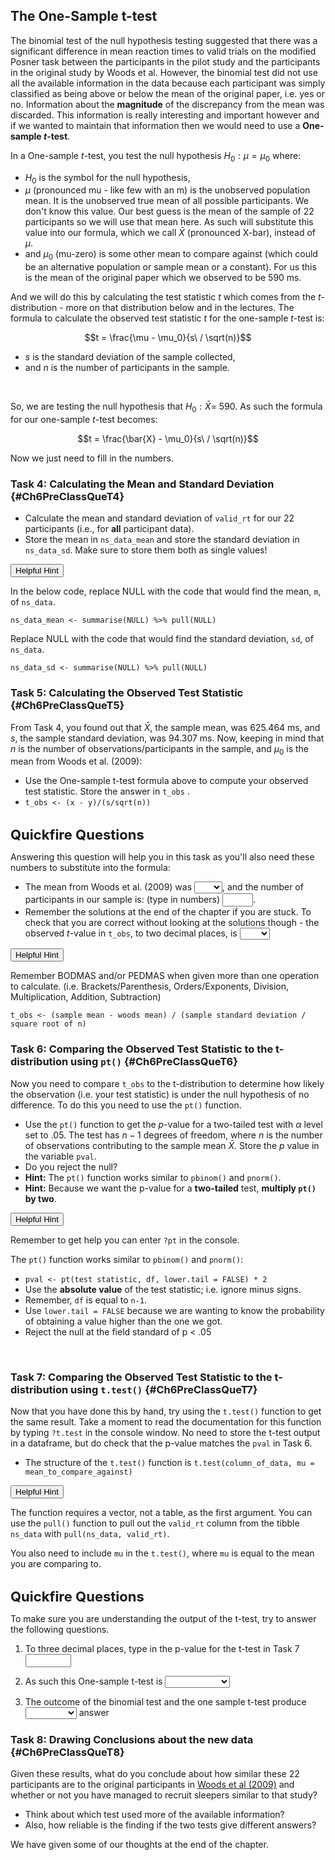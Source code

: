 



## The One-Sample t-test

The binomial test of the null hypothesis testing suggested that there was a significant difference in mean reaction times to valid trials on the modified Posner task between the participants in the pilot study and the participants in the original study by Woods et al. However, the binomial test did not use all the available information in the data because each participant was simply classified as being above or below the mean of the original paper, i.e. yes or no. Information about the **magnitude** of the discrepancy from the mean was discarded. This information is really interesting and important however and if we wanted to maintain that information then we would need to use a **One-sample $t$-test**.

In a One-sample $t$-test, you test the null hypothesis $H_0: \mu = \mu_0$ where: 

* $H_0$ is the symbol for the null hypothesis,
* $\mu$ (pronounced mu - like few with an m) is the unobserved population mean. It is the unobserved true mean of all possible participants. We don't know this value. Our best guess is the mean of the sample of 22 participants so we will use that mean here. As such will substitute this value into our formula, which we call $\bar{X}$ (pronounced X-bar), instead of $\mu$.
* and $\mu_0$ (mu-zero) is some other mean to compare against (which could be an alternative population or sample mean or a constant). For us this is the mean of the original paper which we observed to be 590 ms.  

And we will do this by calculating the test statistic $t$ which comes from the $t$-distribution - more on that distribution below and in the lectures. The formula to calculate the observed test statistic $t$ for the one-sample $t$-test is:

$$t = \frac{\mu - \mu_0}{s\ / \sqrt(n)}$$

* $s$ is the standard deviation of the sample collected, 
* and $n$ is the number of participants in the sample.

<br>

So, we are testing the null hypothesis that $H_0: \bar{X} =$ 590. As such the formula for our one-sample $t$-test becomes:

$$t = \frac{\bar{X} - \mu_0}{s\ / \sqrt(n)}$$

Now we just need to fill in the numbers.

### Task 4: Calculating the Mean and Standard Deviation {#Ch6PreClassQueT4}

* Calculate the mean and standard deviation of `valid_rt` for our 22  participants (i.e., for **all** participant data). 
* Store the mean in `ns_data_mean` and store the standard deviation in `ns_data_sd`. Make sure to store them both as single values!


<div class='webex-solution'><button>Helpful Hint</button>

<div class="info">
<p>In the below code, replace NULL with the code that would find the
mean, <code>m</code>, of <code>ns_data</code>.</p>
<p><code>ns_data_mean &lt;- summarise(NULL) %&gt;% pull(NULL)</code></p>
<p>Replace NULL with the code that would find the standard deviation,
<code>sd</code>, of <code>ns_data</code>.</p>
<p><code>ns_data_sd &lt;- summarise(NULL) %&gt;% pull(NULL)</code></p>
</div>

</div>


### Task 5: Calculating the Observed Test Statistic {#Ch6PreClassQueT5}

From Task 4, you found out that $\bar{X}$, the sample mean, was 625.464 ms, and $s$, the sample standard deviation, was 94.307 ms. Now, keeping in mind that $n$ is the number of observations/participants in the sample, and $\mu_0$ is the mean from Woods et al. (2009):

* Use the One-sample t-test formula above to compute your observed test statistic. Store the answer in `t_obs` .
* `t_obs <- (x - y)/(s/sqrt(n))`

<br>
<span style="font-size: 22px; font-weight: bold; color: var(--green);">Quickfire Questions</span>  

Answering this question will help you in this task as you'll also need these numbers to substitute into the formula:

* The mean from Woods et al. (2009) was <select class='webex-select'><option value='blank'></option><option value=''>595</option><option value='answer'>590</option><option value=''>580</option><option value=''>585</option></select>, and the number of participants in our sample is: (type in numbers) <input class='webex-solveme nospaces' size='3' data-answer='["22"]'/>.
* Remember the solutions at the end of the chapter if you are stuck. To check that you are correct without looking at the solutions though - the observed $t$-value in `t_obs`, to two decimal places, is <select class='webex-select'><option value='blank'></option><option value=''>1.66</option><option value='answer'>1.76</option><option value=''>1.86</option><option value=''>1.96</option></select>


<div class='webex-solution'><button>Helpful Hint</button>

<div class="info">
<p>Remember BODMAS and/or PEDMAS when given more than one operation to
calculate. (i.e. Brackets/Parenthesis, Orders/Exponents, Division,
Multiplication, Addition, Subtraction)</p>
<p><code>t_obs &lt;- (sample mean - woods mean) / (sample standard deviation / square root of n)</code></p>
</div>

</div>


### Task 6: Comparing the Observed Test Statistic to the t-distribution using **`pt()`** {#Ch6PreClassQueT6}

Now you need to compare `t_obs` to the t-distribution to determine how likely the observation (i.e. your test statistic) is under the null hypothesis of no difference. To do this you need to use the `pt()` function. 

* Use the `pt()` function to get the $p$-value for a <a class='glossary'>two-tailed<span class='def'></span></a> test with $\alpha$ level set to .05. The test has $n - 1$ degrees of freedom, where $n$ is the number of observations contributing to the sample mean $\bar{X}$. Store the $p$ value in the variable `pval`.  
* Do you reject the null?
* **Hint:** The `pt()` function works similar to `pbinom()` and `pnorm()`.
* **Hint:** Because we want the p-value for a **two-tailed** test, **multiply `pt()` by two**.


<div class='webex-solution'><button>Helpful Hint</button>

<div class="info">
<p>Remember to get help you can enter <code>?pt</code> in the
console.</p>
<p>The <code>pt()</code> function works similar to <code>pbinom()</code>
and <code>pnorm()</code>:</p>
<ul>
<li><code>pval &lt;- pt(test statistic, df, lower.tail = FALSE) * 2</code></li>
<li>Use the <strong>absolute value</strong> of the test statistic;
i.e. ignore minus signs.</li>
<li>Remember, <code>df</code> is equal to <code>n-1</code>.</li>
<li>Use <code>lower.tail = FALSE</code> because we are wanting to know
the probability of obtaining a value higher than the one we got.</li>
<li>Reject the null at the field standard of p &lt; .05</li>
</ul>
</div>

</div>

<br>

### Task 7: Comparing the Observed Test Statistic to the t-distribution using **`t.test()`** {#Ch6PreClassQueT7}

Now that you have done this by hand, try using the `t.test()` function to get the same result. Take a moment to read the documentation for this function by typing `?t.test` in the console window. No need to store the t-test output in a dataframe, but do check that the p-value matches the `pval` in Task 6.

* The structure of the `t.test()` function is `t.test(column_of_data, mu = mean_to_compare_against)`


<div class='webex-solution'><button>Helpful Hint</button>

<div class="info">
<p>The function requires a vector, not a table, as the first argument.
You can use the <code>pull()</code> function to pull out the
<code>valid_rt</code> column from the tibble <code>ns_data</code> with
<code>pull(ns_data, valid_rt)</code>.</p>
<p>You also need to include <code>mu</code> in the
<code>t.test()</code>, where <code>mu</code> is equal to the mean you
are comparing to.</p>
</div>

</div>


<br>
<span style="font-size: 22px; font-weight: bold; color: var(--green);">Quickfire Questions</span>  

To make sure you are understanding the output of the t-test, try to answer the following questions.

1. To three decimal places, type in the p-value for the t-test in Task 7 <input class='webex-solveme nospaces' size='6' data-answer='["0.092",".092"]'/>

2. As such this One-sample t-test is <select class='webex-select'><option value='blank'></option><option value=''>significant</option><option value='answer'>not significant</option></select>

3. The outcome of the binomial test and the one sample t-test produce <select class='webex-select'><option value='blank'></option><option value=''>the same</option><option value='answer'>a different</option></select> answer  

### Task 8: Drawing Conclusions about the new data {#Ch6PreClassQueT8}

Given these results, what do you conclude about how similar these 22 participants are to the original participants in <a href = "https://www.sciencedirect.com/science/article/pii/S0005796708002738" target = "_blank">Woods et al (2009)</a> and whether or not you have managed to recruit sleepers similar to that study? 

* Think about which test used more of the available information? 
* Also, how reliable is the finding if the two tests give different answers?

We have given some of our thoughts at the end of the chapter.
